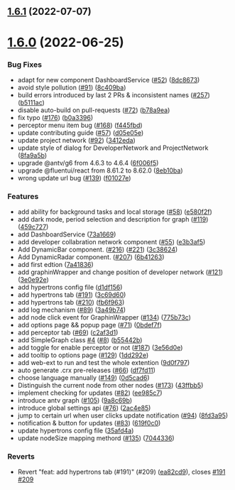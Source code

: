 ## [1.6.1](https://github.com/hypertrons/hypertrons-crx/compare/v1.6.0...v1.6.1) (2022-07-07)



# [1.6.0](https://github.com/hypertrons/hypertrons-crx/compare/7a41836b12f4d2c312c71d077341ee4f59dea0bc...v1.6.0) (2022-06-25)


### Bug Fixes

* adapt for new component DashboardService ([#52](https://github.com/hypertrons/hypertrons-crx/issues/52)) ([8dc8673](https://github.com/hypertrons/hypertrons-crx/commit/8dc86734961aa71cbf3c4836de1746002557ef80))
* avoid style pollution ([#91](https://github.com/hypertrons/hypertrons-crx/issues/91)) ([8c409ba](https://github.com/hypertrons/hypertrons-crx/commit/8c409ba2727c0a18e382e6856312387bd9f07bb9))
* build errors introduced by last 2 PRs & inconsistent names ([#257](https://github.com/hypertrons/hypertrons-crx/issues/257)) ([b5111ac](https://github.com/hypertrons/hypertrons-crx/commit/b5111acde819d971e490004878cca03ff5152b45))
* disable auto-build on pull-requests ([#72](https://github.com/hypertrons/hypertrons-crx/issues/72)) ([b78a9ea](https://github.com/hypertrons/hypertrons-crx/commit/b78a9ea23108482ef74a3b76cc0da87256ce1093))
* fix typo ([#176](https://github.com/hypertrons/hypertrons-crx/issues/176)) ([b0a3396](https://github.com/hypertrons/hypertrons-crx/commit/b0a3396ab80096c8fbab1bb1ea18f2e619c287e9))
* perceptor menu item bug ([#168](https://github.com/hypertrons/hypertrons-crx/issues/168)) ([f445fbd](https://github.com/hypertrons/hypertrons-crx/commit/f445fbd1fbf40e1e6a15e45cf382fb92a3ad881b))
* update contributing guide ([#57](https://github.com/hypertrons/hypertrons-crx/issues/57)) ([d05e05e](https://github.com/hypertrons/hypertrons-crx/commit/d05e05e18caca76e23c5ba49dea30141718e258d))
* update project network ([#92](https://github.com/hypertrons/hypertrons-crx/issues/92)) ([3412eda](https://github.com/hypertrons/hypertrons-crx/commit/3412eda49468c66c110799a23388258c3c76d967))
* update style of dialog for DeveloperNetwork and ProjectNetwork ([8fa9a5b](https://github.com/hypertrons/hypertrons-crx/commit/8fa9a5b8358e8105d19f6fe2ba33b12901994c1f))
* upgrade @antv/g6 from 4.6.3 to 4.6.4 ([6f006f5](https://github.com/hypertrons/hypertrons-crx/commit/6f006f5b6cc7f55f4c3d5847f9ea81d9ae35396f))
* upgrade @fluentui/react from 8.61.2 to 8.62.0 ([8eb10ba](https://github.com/hypertrons/hypertrons-crx/commit/8eb10ba99981362f5371f872da7b758dea536c50))
* wrong update url bug ([#139](https://github.com/hypertrons/hypertrons-crx/issues/139)) ([f01027e](https://github.com/hypertrons/hypertrons-crx/commit/f01027e1e3489bed8b7f1957483df48a012a89fa))


### Features

* add ability for background tasks and local storage  ([#58](https://github.com/hypertrons/hypertrons-crx/issues/58)) ([e580f2f](https://github.com/hypertrons/hypertrons-crx/commit/e580f2f65e65a1e59ac51625fa56840990fae800))
* add dark mode, period selection and description for graph ([#119](https://github.com/hypertrons/hypertrons-crx/issues/119)) ([459c727](https://github.com/hypertrons/hypertrons-crx/commit/459c727e3809ba1b095aafcfa9d1e58918af8575))
* add DashboardService ([73a1669](https://github.com/hypertrons/hypertrons-crx/commit/73a1669fb32b287694f58b004a359b075fa4eab9))
* add developer collabration network component ([#55](https://github.com/hypertrons/hypertrons-crx/issues/55)) ([e3b3af5](https://github.com/hypertrons/hypertrons-crx/commit/e3b3af5548d01660a3a2fee19dcca101e6f3a534))
* Add DynamicBar component. ([#216](https://github.com/hypertrons/hypertrons-crx/issues/216)) ([#221](https://github.com/hypertrons/hypertrons-crx/issues/221)) ([3c38624](https://github.com/hypertrons/hypertrons-crx/commit/3c38624c89dbd6b4b08558a60442666adee32f23))
* Add DynamicRadar component. ([#207](https://github.com/hypertrons/hypertrons-crx/issues/207)) ([6b41263](https://github.com/hypertrons/hypertrons-crx/commit/6b4126310351b7460efcc93b0331098b2c876be0))
* add first edtion ([7a41836](https://github.com/hypertrons/hypertrons-crx/commit/7a41836b12f4d2c312c71d077341ee4f59dea0bc))
* add graphinWrapper and change position of developer network ([#121](https://github.com/hypertrons/hypertrons-crx/issues/121)) ([3e0e92e](https://github.com/hypertrons/hypertrons-crx/commit/3e0e92efa3dd24911ea0a729bd662457bdbe2df8))
* add hypertrons config file ([d1df156](https://github.com/hypertrons/hypertrons-crx/commit/d1df156a6be4a517d4de9f33f9e77055584fcc90))
* add hypertrons tab ([#191](https://github.com/hypertrons/hypertrons-crx/issues/191)) ([3c69d60](https://github.com/hypertrons/hypertrons-crx/commit/3c69d60f8874c34f733d0eccad372dad99b07dc9))
* add hypertrons tab ([#210](https://github.com/hypertrons/hypertrons-crx/issues/210)) ([fb6f963](https://github.com/hypertrons/hypertrons-crx/commit/fb6f963b319cafb3db442e1d351a22def7a2a016))
* add log mechanism ([#89](https://github.com/hypertrons/hypertrons-crx/issues/89)) ([3a49b74](https://github.com/hypertrons/hypertrons-crx/commit/3a49b7414a17a7b7f580d916a8a5a08867310128))
* add node click event for GraphinWrapper ([#134](https://github.com/hypertrons/hypertrons-crx/issues/134)) ([775b73c](https://github.com/hypertrons/hypertrons-crx/commit/775b73cf542f11033ea7e4f7c103f8b2182aeb1d))
* add options page && popup page ([#71](https://github.com/hypertrons/hypertrons-crx/issues/71)) ([0bdef7f](https://github.com/hypertrons/hypertrons-crx/commit/0bdef7f7963c5715db1c7b276e387d755fdb40af))
* add perceptor tab ([#69](https://github.com/hypertrons/hypertrons-crx/issues/69)) ([c2af3d1](https://github.com/hypertrons/hypertrons-crx/commit/c2af3d11df62d35e6164e7e3ee1d19eddcd36525))
* add SimpleGraph class [#4](https://github.com/hypertrons/hypertrons-crx/issues/4) ([#8](https://github.com/hypertrons/hypertrons-crx/issues/8)) ([b55442b](https://github.com/hypertrons/hypertrons-crx/commit/b55442b58cb7eef0d0ce07933aba9fc049a8d373))
* add toggle for enable perceptor or not ([#187](https://github.com/hypertrons/hypertrons-crx/issues/187)) ([3e56d0e](https://github.com/hypertrons/hypertrons-crx/commit/3e56d0ea687cbb1457bfd8bc3d4d5157b71a8305))
* add tooltip to options page ([#129](https://github.com/hypertrons/hypertrons-crx/issues/129)) ([1dd292e](https://github.com/hypertrons/hypertrons-crx/commit/1dd292e9ff76b1c786663be63c999b4496d1dd77))
* add web-ext to run and test the whole extention ([9d0f797](https://github.com/hypertrons/hypertrons-crx/commit/9d0f797eae8ba02f819aa47de5e6702acc2864ee))
* auto generate .crx pre-releases ([#66](https://github.com/hypertrons/hypertrons-crx/issues/66)) ([df7fd11](https://github.com/hypertrons/hypertrons-crx/commit/df7fd11a7328799878a7b16cd26cb7e18c4c34f8))
* choose language manually ([#149](https://github.com/hypertrons/hypertrons-crx/issues/149)) ([0d5cad6](https://github.com/hypertrons/hypertrons-crx/commit/0d5cad60ec0763046bb05e3d3a12e6174df62fe6))
* Distinguish the current node from other nodes ([#173](https://github.com/hypertrons/hypertrons-crx/issues/173)) ([43ffbb5](https://github.com/hypertrons/hypertrons-crx/commit/43ffbb53ca08a2ce1a04899c6b802a57eacc67a1))
* implement checking for updates ([#82](https://github.com/hypertrons/hypertrons-crx/issues/82)) ([ee985c7](https://github.com/hypertrons/hypertrons-crx/commit/ee985c78626f1ce42596aa0910147428fdc5f40f))
* introduce antv graph ([#105](https://github.com/hypertrons/hypertrons-crx/issues/105)) ([9a8c69b](https://github.com/hypertrons/hypertrons-crx/commit/9a8c69bb5a64df7950474153cbe6f1ff22170a66))
* introduce global settings api ([#76](https://github.com/hypertrons/hypertrons-crx/issues/76)) ([2ac4e85](https://github.com/hypertrons/hypertrons-crx/commit/2ac4e8508ea75cb1e87c3b980c65f51bbd74d97f))
* jump to certain url when user clicks update notification ([#94](https://github.com/hypertrons/hypertrons-crx/issues/94)) ([8fd3a95](https://github.com/hypertrons/hypertrons-crx/commit/8fd3a95e4a61134e483c1253bf8f61cfd04bb3fc))
* notification & button for updates ([#83](https://github.com/hypertrons/hypertrons-crx/issues/83)) ([619f0c0](https://github.com/hypertrons/hypertrons-crx/commit/619f0c07944ed7e3211033b5d2a8f55a63101b10))
* update hypertrons config file ([35afd4a](https://github.com/hypertrons/hypertrons-crx/commit/35afd4a78d2cf9227b79b6ee1b45bf43ac9dd20c))
* update nodeSize mapping methord ([#135](https://github.com/hypertrons/hypertrons-crx/issues/135)) ([7044336](https://github.com/hypertrons/hypertrons-crx/commit/7044336059011e69487db0d33c7b6d30cf2b5c8a))


### Reverts

* Revert "feat: add hypertrons tab (#191)" (#209) ([ea82cd9](https://github.com/hypertrons/hypertrons-crx/commit/ea82cd9909ae839864378e9d75b40fd43eb928de)), closes [#191](https://github.com/hypertrons/hypertrons-crx/issues/191) [#209](https://github.com/hypertrons/hypertrons-crx/issues/209)



